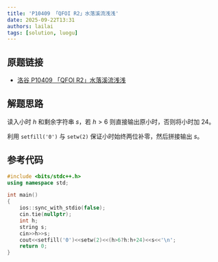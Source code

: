 ```yaml
---
title: 'P10409 「QFOI R2」水落溪流浅浅'
date: 2025-09-22T13:31
authors: lailai
tags: [solution, luogu]
---
```


## 原题链接

- [洛谷 P10409 「QFOI R2」水落溪流浅浅](https://www.luogu.com.cn/problem/P10409)

<!-- truncate -->

## 解题思路

读入小时 $h$ 和剩余字符串 $s$，若 $h>6$ 则直接输出原小时，否则将小时加 $24$。

利用 `setfill('0')` 与 `setw(2)` 保证小时始终两位补零，然后拼接输出 $s$。

## 参考代码

```cpp
#include <bits/stdc++.h>
using namespace std;

int main()
{
	ios::sync_with_stdio(false);
	cin.tie(nullptr);
	int h;
	string s;
	cin>>h>>s;
	cout<<setfill('0')<<setw(2)<<(h>6?h:h+24)<<s<<'\n';
	return 0;
}
```
